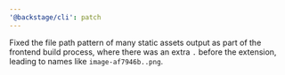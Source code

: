 ```yaml
---
'@backstage/cli': patch
---
```


Fixed the file path pattern of many static assets output as part of the frontend build process, where there was an extra `.` before the extension, leading to names like `image-af7946b..png`.
